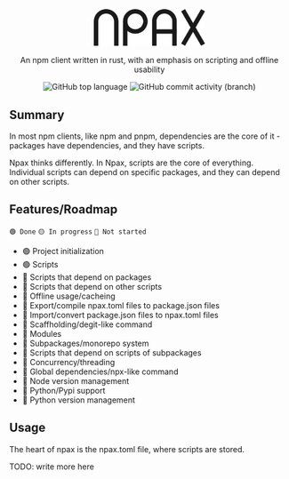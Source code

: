 <div align = center>
    <picture>
        <source
            srcset="dark.png"
            width="200"
            media="(prefers-color-scheme: dark)"
        >
        <img width="200" src="light.png">
    </picture>

An npm client written in rust, with an emphasis on scripting and offline usability

![GitHub top language](https://img.shields.io/github/languages/top/Aworldc/npax)
![GitHub commit activity (branch)](https://img.shields.io/github/commit-activity/w/Aworldc/npax)
</div>

## Summary
In most npm clients, like npm and pnpm,
dependencies are the core of it - packages have dependencies, and they have scripts.

Npax thinks differently.
In Npax, scripts are the core of everything. Individual scripts can depend on specific packages, and they can depend on other scripts.

## Features/Roadmap
`🟢 Done`
`🟡 In progress`
`🔴 Not started`

- 🟢 Project initialization
- 🟢 Scripts
- 🔴 Scripts that depend on packages
- 🔴 Scripts that depend on other scripts
- 🔴 Offline usage/cacheing
- 🔴 Export/compile npax.toml files to package.json files
- 🔴 Import/convert package.json files to npax.toml files
- 🔴 Scaffholding/degit-like command
- 🔴 Modules
- 🔴 Subpackages/monorepo system
- 🔴 Scripts that depend on scripts of subpackages
- 🔴 Concurrency/threading
- 🔴 Global dependencies/npx-like command
- 🔴 Node version management
- 🔴 Python/Pypi support
- 🔴 Python version management

## Usage
The heart of npax is the npax.toml file, where scripts are stored.

TODO: write more here
